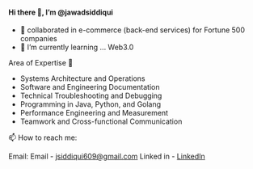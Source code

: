 #### Hi there 👋, I’m @jawadsiddiqui


- 💞️ collaborated in e-commerce (back-end services) for Fortune 500 companies
- 🌱 I’m currently learning ... Web3.0


Area of Expertise 🌱 
- Systems Architecture and Operations 
- Software and Engineering Documentation
- Technical Troubleshooting and Debugging 
- Programming in Java, Python, and Golang
- Performance Engineering and Measurement 
- Teamwork and Cross-functional Communication


📫 How to reach me:

Email: 
Email - jsiddiqui609@gmail.com 
Linked in - [LinkedIn](https://www.linkedin.com/in/jsdqui/)
